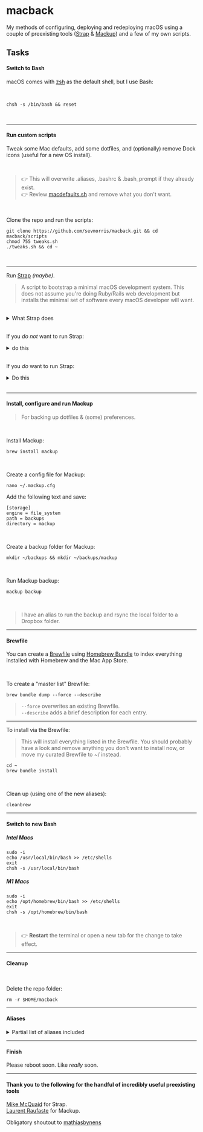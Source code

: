 # macback

My methods of configuring, deploying and redeploying macOS using a couple of preexisting tools ([Strap](https://github.com/MikeMcQuaid) & [Mackup](https://github.com/lra)) and a few of my own scripts.

## Tasks

#### Switch to Bash

  macOS comes with [zsh](https://support.apple.com/en-us/HT208050) as the default shell, but I use Bash:

  <br>

  ```
  chsh -s /bin/bash && reset
  ```

<br>

---
#### Run custom scripts

Tweak some Mac defaults, add some dotfiles, and (optionally) remove Dock icons (useful for a new OS install).

<br>

> :point_right: This will overwrite .aliases, .bashrc & .bash_prompt if they already exist.<br>
> :point_right: Review [macdefaults.sh](scripts/macdefaults.sh) and remove what you don't want.

<br>

Clone the repo and run the scripts:

```
git clone https://github.com/sevmorris/macback.git && cd macback/scripts
chmod 755 tweaks.sh
./tweaks.sh && cd ~
```

<br>

---
Run [Strap](https://github.com/MikeMcQuaid/strap) *(maybe)*.

>A script to bootstrap a minimal macOS development system. This does not assume you're doing Ruby/Rails
> web development but installs the minimal set of software every macOS developer will want.

<br>

<details>
  <summary>What Strap does</summary>

<br>

- Disables Java in Safari (for better security)
- Enables the macOS screensaver password immediately (for better security)
- Enables the macOS application firewall (for better security)
- Adds a Found this computer? message to the login screen (for machine recovery)
- Enables full-disk encryption and saves the FileVault Recovery Key to the Desktop (for better security)
- Installs the Xcode Command Line Tools (for compilers and Unix tools)
- Agree to the Xcode license (for using compilers without prompts)
- Installs Homebrew (for installing command-line software)
- Installs Homebrew Bundle (for bundler-like Brewfile support)
- Installs Homebrew Services (for managing Homebrew-installed services)
- Installs Homebrew Cask (for installing graphical software)
- Installs the latest macOS software updates (for better security)
- Installs dotfiles from a user's https://github.com/username/dotfiles repository. If they exist and are executable: runs script/setup to configure the dotfiles and script/strap-after-setup after setting up everything else.
- Installs software from a user's Brewfile in their https://github.com/username/homebrew-brewfile repository or .Brewfile in their home directory.
- A simple web application to set Git's name, email and GitHub token (needs authorised on any organisations you wish to access)
- Idempotent

</details>

<br>

If you _do not_ want to run Strap:

<details>
  <summary>do this</summary>

---
Install [Homebrew](https://brew.sh/):


```
/bin/bash -c "$(curl -fsSL https://raw.githubusercontent.com/Homebrew/install/HEAD/install.sh)"
```

<br>

Install Xcode Command Line Tools:


```
xcode-select --install
```

</details>

<br>

If you _do_ want to run Strap:

<details>
  <summary>Do this</summary>

---

```
git clone https://github.com/MikeMcQuaid/strap
cd strap
bash bin/strap.sh
```

Alternatively, you can run [Strap in a browser](https://macos-strap.herokuapp.com/).

</details>

<br>

---
#### Install, configure and run Mackup

> For backing up dotfiles & (some) preferences.

<br>

Install Mackup:

```
brew install mackup
```

<br>

Create a config file for Mackup:

```
nano ~/.mackup.cfg
```

Add the following text and save:

```
[storage]
engine = file_system
path = backups
directory = mackup
```

<br>

Create a backup folder for Mackup:

```
mkdir ~/backups && mkdir ~/backups/mackup
```

<br>

Run Mackup backup:

```
mackup backup
```

<br>

> I have an alias to run the backup and rsync the local folder to a Dropbox folder.

---
#### Brewfile

You can create a [Brewfile](https://github.com/Homebrew/homebrew-bundle) using [Homebrew Bundle](https://docs.brew.sh/Manpage#bundle-subcommand) to index everything installed with Homebrew and the Mac App Store.

<br>

To create a "master list" Brewfile:

```
brew bundle dump --force --describe
```

> `--force` overwrites an existing Brewfile.<br>
> `--describe` adds a brief description for each entry.

---
To install via the Brewfile:

> This will install everything listed in the Brewfile. You should probably have a look and remove anything you don't want to install now, or move my curated Brewfile to ~/ instead.

```
cd ~
brew bundle install
```

<br>

Clean up (using one of the new aliases):

```
cleanbrew
```

---
#### Switch to new Bash

##### Intel Macs

```
sudo -i
echo /usr/local/bin/bash >> /etc/shells
exit
chsh -s /usr/local/bin/bash
```

##### M1 Macs

```
sudo -i
echo /opt/homebrew/bin/bash >> /etc/shells
exit
chsh -s /opt/homebrew/bin/bash
```

<br>

> :point_right: **Restart** the terminal or open a new tab for the change to take effect.



---
#### Cleanup

<br>

Delete the repo folder:

```
rm -r $HOME/macback
```

---
#### Aliases

<details>
  <summary>Partial list of aliases included</summary>


##### Replace default commands

- List in tree form using exa<br>
`tree`

- Send files and folders to Trash instead of deleting<br>
`rm`

- Use micro instead of nano<br>
`nano`

- Use fd instead of find<br>
`find`

- Use duf instead of du<br>
`du`

- Use bat instead of cat<br>
`cat`

- Replace man with tldr<br>
`man`


##### Listing

- List all & sort by modification date with most recent first and directories first<br>
`lm`

- List only visible files & folders<br>
`ll`<br>
`ld`

- List all files and folders<br>
`la`

- List only (and all) files<br>
`lf`<br>
`files`

- Print each PATH entry on a separate line<br>
`path`


##### Clean up and update

- Recursively delete `.DS_Store` files (wipes out Desktop layout)<br>
`cleands`

- Flush Directory Service cache<br>
`flush`

- Clean up Homebrew<br>
`cleanbrew`

- Run brew-cask-upgrade and force it to update everything<br>
`Brewup`

- Get macOS Software Updates, and update installed Ruby gems, npm, and their installed packages<br>
`update`

- Back up dotfiles and preferences with mackup<br>
`mackup`

- Backup preferences locally then remotely<br>
`backup`

- Update dotfiles in ~/ if modified in macback<br>
`dots`

- brew uninstall <app name><br>
`unbrew`


##### Everything else

- Clear the terminal<br>
`c`

- Turn off the screen<br>
`s`

- sudo<br>
`please`

- Reload the shell (i.e. invoke as a login shell)<br>
`reload`

- Run gtop<br>
`mon`

- cd to Desktop or Downloads<br>
`dl`<br>
`dt`

- Copy a shrug to the clipboard<br>
`shrug`

- Run a system audit using Lynis<br>
`scan`<br>
`audit`

- Open Brewfile in nano (micro)<br>
`brewfile`

</details>

---
#### Finish

Please reboot soon. Like _really_ soon.

---
#### Thank you to the following for the handful of incredibly useful preexisting tools

[Mike McQuaid](https://github.com/MikeMcQuaid) for Strap.<br>
[Laurent Raufaste](https://github.com/lra) for Mackup.<br>

Obligatory shoutout to [mathiasbynens](https://github.com/mathiasbynens/dotfiles/blob/main/.macos)
